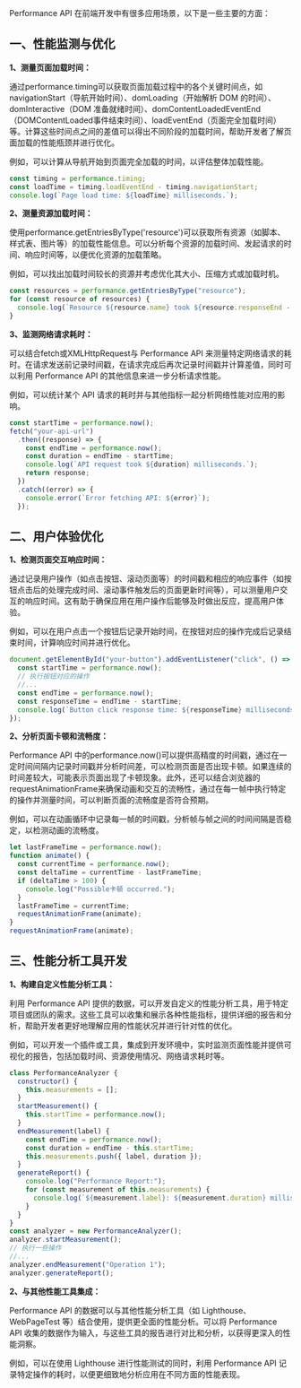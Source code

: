 Performance API 在前端开发中有很多应用场景，以下是一些主要的方面：

## 一、性能监测与优化

**1、测量页面加载时间：**

通过performance.timing可以获取页面加载过程中的各个关键时间点，如navigationStart（导航开始时间）、domLoading（开始解析 DOM 的时间）、domInteractive（DOM 准备就绪时间）、domContentLoadedEventEnd（DOMContentLoaded事件结束时间）、loadEventEnd（页面完全加载时间）等。计算这些时间点之间的差值可以得出不同阶段的加载时间，帮助开发者了解页面加载的性能瓶颈并进行优化。

例如，可以计算从导航开始到页面完全加载的时间，以评估整体加载性能。

```js
const timing = performance.timing;
const loadTime = timing.loadEventEnd - timing.navigationStart;
console.log(`Page load time: ${loadTime} milliseconds.`);
```

**2、测量资源加载时间：**

使用performance.getEntriesByType('resource')可以获取所有资源（如脚本、样式表、图片等）的加载性能信息。可以分析每个资源的加载时间、发起请求的时间、响应时间等，以便优化资源的加载策略。

例如，可以找出加载时间较长的资源并考虑优化其大小、压缩方式或加载时机。

```js
const resources = performance.getEntriesByType("resource");
for (const resource of resources) {
  console.log(`Resource ${resource.name} took ${resource.responseEnd - resource.startTime} milliseconds to load.`);
}
```

**3、监测网络请求耗时：**

可以结合fetch或XMLHttpRequest与 Performance API 来测量特定网络请求的耗时。在请求发送前记录时间戳，在请求完成后再次记录时间戳并计算差值，同时可以利用 Performance API 的其他信息来进一步分析请求性能。

例如，可以统计某个 API 请求的耗时并与其他指标一起分析网络性能对应用的影响。

```js
const startTime = performance.now();
fetch("your-api-url")
  .then((response) => {
    const endTime = performance.now();
    const duration = endTime - startTime;
    console.log(`API request took ${duration} milliseconds.`);
    return response;
  })
  .catch((error) => {
    console.error(`Error fetching API: ${error}`);
  });
```

## 二、用户体验优化

**1、检测页面交互响应时间：**

通过记录用户操作（如点击按钮、滚动页面等）的时间戳和相应的响应事件（如按钮点击后的处理完成时间、滚动事件触发后的页面更新时间等），可以测量用户交互的响应时间。这有助于确保应用在用户操作后能够及时做出反应，提高用户体验。

例如，可以在用户点击一个按钮后记录开始时间，在按钮对应的操作完成后记录结束时间，计算响应时间并进行优化。

```js
document.getElementById("your-button").addEventListener("click", () => {
  const startTime = performance.now();
  // 执行按钮对应的操作
  //...
  const endTime = performance.now();
  const responseTime = endTime - startTime;
  console.log(`Button click response time: ${responseTime} milliseconds.`);
});
```

**2、分析页面卡顿和流畅度：**

Performance API 中的performance.now()可以提供高精度的时间戳，通过在一定时间间隔内记录时间戳并分析时间差，可以检测页面是否出现卡顿。如果连续的时间差较大，可能表示页面出现了卡顿现象。此外，还可以结合浏览器的requestAnimationFrame来确保动画和交互的流畅性，通过在每一帧中执行特定的操作并测量时间，可以判断页面的流畅度是否符合预期。

例如，可以在动画循环中记录每一帧的时间戳，分析帧与帧之间的时间间隔是否稳定，以检测动画的流畅度。

```js
let lastFrameTime = performance.now();
function animate() {
  const currentTime = performance.now();
  const deltaTime = currentTime - lastFrameTime;
  if (deltaTime > 100) {
    console.log("Possible卡顿 occurred.");
  }
  lastFrameTime = currentTime;
  requestAnimationFrame(animate);
}
requestAnimationFrame(animate);
```

## 三、性能分析工具开发

**1、构建自定义性能分析工具：**

利用 Performance API 提供的数据，可以开发自定义的性能分析工具，用于特定项目或团队的需求。这些工具可以收集和展示各种性能指标，提供详细的报告和分析，帮助开发者更好地理解应用的性能状况并进行针对性的优化。

例如，可以开发一个插件或工具，集成到开发环境中，实时监测页面性能并提供可视化的报告，包括加载时间、资源使用情况、网络请求耗时等。

```js
class PerformanceAnalyzer {
  constructor() {
    this.measurements = [];
  }
  startMeasurement() {
    this.startTime = performance.now();
  }
  endMeasurement(label) {
    const endTime = performance.now();
    const duration = endTime - this.startTime;
    this.measurements.push({ label, duration });
  }
  generateReport() {
    console.log("Performance Report:");
    for (const measurement of this.measurements) {
      console.log(`${measurement.label}: ${measurement.duration} milliseconds.`);
    }
  }
}
const analyzer = new PerformanceAnalyzer();
analyzer.startMeasurement();
// 执行一些操作
//...
analyzer.endMeasurement("Operation 1");
analyzer.generateReport();
```

**2、与其他性能工具集成：**

Performance API 的数据可以与其他性能分析工具（如 Lighthouse、WebPageTest 等）结合使用，提供更全面的性能分析。可以将 Performance API 收集的数据作为输入，与这些工具的报告进行对比和分析，以获得更深入的性能洞察。

例如，可以在使用 Lighthouse 进行性能测试的同时，利用 Performance API 记录特定操作的耗时，以便更细致地分析应用在不同方面的性能表现。
